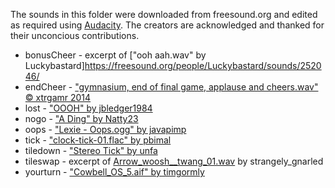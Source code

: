 The sounds in this folder were downloaded from freesound.org and edited as required using [Audacity](https://www.audacityteam.org/). The creators are acknowledged and thanked for their unconcious contributions.
- bonusCheer - excerpt of ["ooh aah.wav" by Luckybastard]https://freesound.org/people/Luckybastard/sounds/252046/
- endCheer - ["gymnasium, end of final game, applause and cheers.wav" &copy; xtrgamr 2014](https://freesound.org/people/xtrgamr/sounds/243800/)
- lost - ["OOOH" by jbledger1984](https://freesound.org/people/jbledger1984/sounds/613179/)
- nogo - ["A Ding" by Natty23](https://freesound.org/people/Natty23/sounds/411747/)
- oops - ["Lexie - Oops.ogg" by javapimp](https://freesound.org/people/javapimp/sounds/439128/)
- tick - ["clock-tick-01.flac" by pbimal](https://freesound.org/people/pbimal/sounds/534094/)
- tiledown - ["Stereo Tick" by unfa](https://freesound.org/people/unfa/sounds/156667/)
- tileswap - excerpt of [Arrow_woosh__twang_01.wav](https://freesound.org/people/strangely_gnarled/sounds/72208/) by strangely_gnarled
- yourturn - ["Cowbell_OS_5.aif" by timgormly](https://freesound.org/people/timgormly/sounds/159765/)
